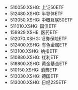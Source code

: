 - 510050.XSHG: 上证50ETF
- 512480.XSHG: 半导体ETF
- 513050.XSHG: 中概互联50ETF
- 511010.XSHG: 国债ETF
- 159929.XSHE: 医药ETF
- 512070.XSHG: 证券保险ETF
- 512400.XSHG: 有色金属ETF
- 513100.XSHG: 纳指ETF
- 510880.XSHG: 红利ETF
- 518800.XSHG: 黄金基金ETF
- 510150.XSHG: 消费ETF
- 513030.XSHG: 德国ETF
- 513000.XSHG: 日经225ETF
